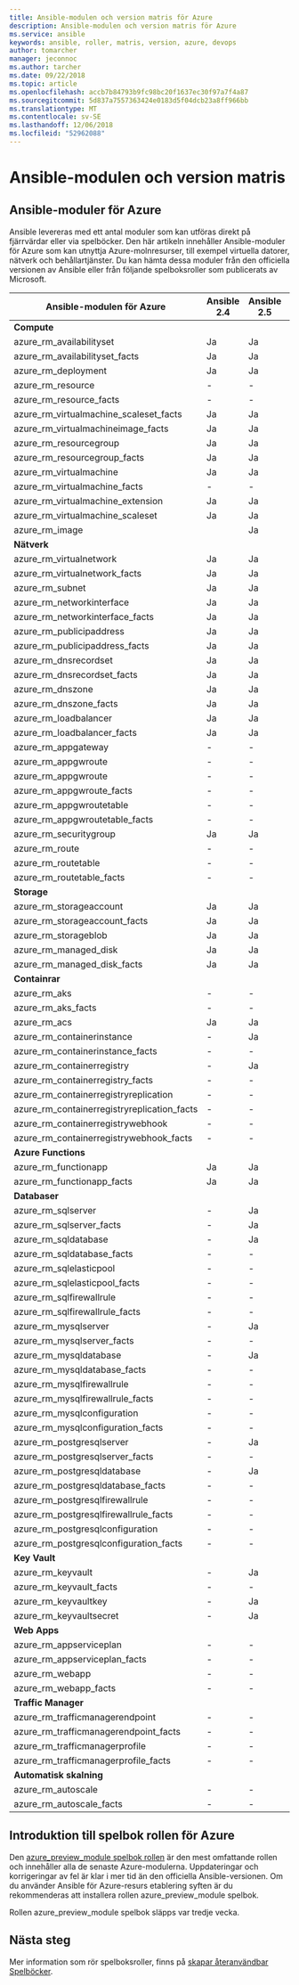 ```yaml
---
title: Ansible-modulen och version matris för Azure
description: Ansible-modulen och version matris för Azure
ms.service: ansible
keywords: ansible, roller, matris, version, azure, devops
author: tomarcher
manager: jeconnoc
ms.author: tarcher
ms.date: 09/22/2018
ms.topic: article
ms.openlocfilehash: accb7b84793b9fc98bc20f1637ec30f97a7f4a87
ms.sourcegitcommit: 5d837a7557363424e0183d5f04dcb23a8ff966bb
ms.translationtype: MT
ms.contentlocale: sv-SE
ms.lasthandoff: 12/06/2018
ms.locfileid: "52962088"
---
```

# <a name="ansible-module-and-version-matrix"></a>Ansible-modulen och version matris

## <a name="ansible-modules-for-azure"></a>Ansible-moduler för Azure
Ansible levereras med ett antal moduler som kan utföras direkt på fjärrvärdar eller via spelböcker.
Den här artikeln innehåller Ansible-moduler för Azure som kan utnyttja Azure-molnresurser, till exempel virtuella datorer, nätverk och behållartjänster. Du kan hämta dessa moduler från den officiella versionen av Ansible eller från följande spelboksroller som publicerats av Microsoft.

| Ansible-modulen för Azure                   |  Ansible 2.4 |  Ansible 2.5 |  Ansible 2.6 | Ansible 2.7 | [Ansible-roll](#introduction-to-azurepreviewmodule) | 
|---------------------------------------------|--------------|--------------|-----------------------------|-------------------------------------|-------------------------------------| 
| **Compute**                    |           |                          |                          |                            |                                | 
| azure_rm_availabilityset                    | Ja          | Ja                         | Ja          | Ja          | Ja                                 | 
| azure_rm_availabilityset_facts              | Ja          | Ja                         | Ja          | Ja          | Ja                                 | 
| azure_rm_deployment                         | Ja          | Ja                         | Ja          | Ja          | Ja                                 | 
| azure_rm_resource                           | -            | -                           | Ja          | Ja          | Ja                                 | 
| azure_rm_resource_facts                     | -            | -                           | Ja          | Ja          | Ja                                 | 
| azure_rm_virtualmachine_scaleset_facts      | Ja          | Ja                         | Ja          | Ja          | Ja                                 | 
| azure_rm_virtualmachineimage_facts          | Ja          | Ja                         | Ja          | Ja          | Ja                                 | 
| azure_rm_resourcegroup                      | Ja          | Ja                         | Ja          | Ja          | Ja                                 | 
| azure_rm_resourcegroup_facts                | Ja          | Ja                         | Ja          | Ja          | Ja                                 | 
| azure_rm_virtualmachine                     | Ja          | Ja                         | Ja          | Ja          | Ja                                 | 
| azure_rm_virtualmachine_facts               | -            | -                           | -            | Ja          | Ja                                 | 
| azure_rm_virtualmachine_extension           | Ja          | Ja                         | Ja          | Ja          | Ja                                 | 
| azure_rm_virtualmachine_scaleset            | Ja          | Ja                         | Ja          | Ja          | Ja                                 | 
| azure_rm_image                              |              | Ja                         | Ja          | Ja          | Ja                                 | 
| **Nätverk**                    |           |                          |                          |                             |                               | 
| azure_rm_virtualnetwork                     | Ja          | Ja                         | Ja          | Ja          | Ja                                 | 
| azure_rm_virtualnetwork_facts               | Ja          | Ja                         | Ja          | Ja          | Ja                                 | 
| azure_rm_subnet                             | Ja          | Ja                         | Ja          | Ja          | Ja                                 | 
| azure_rm_networkinterface                   | Ja          | Ja                         | Ja          | Ja          | Ja                                 | 
| azure_rm_networkinterface_facts             | Ja          | Ja                         | Ja          | Ja          | Ja                                 | 
| azure_rm_publicipaddress                    | Ja          | Ja                         | Ja          | Ja          | Ja                                 | 
| azure_rm_publicipaddress_facts              | Ja          | Ja                         | Ja          | Ja          | Ja                                 | 
| azure_rm_dnsrecordset                       | Ja          | Ja                         | Ja          | Ja          | Ja                                 | 
| azure_rm_dnsrecordset_facts                 | Ja          | Ja                         | Ja          | Ja          | Ja                                 | 
| azure_rm_dnszone                            | Ja          | Ja                         | Ja          | Ja          | Ja                                 | 
| azure_rm_dnszone_facts                      | Ja          | Ja                         | Ja          | Ja          | Ja                                 | 
| azure_rm_loadbalancer                       | Ja          | Ja                         | Ja          | Ja          | Ja                                 | 
| azure_rm_loadbalancer_facts                 | Ja          | Ja                         | Ja          | Ja          | Ja                                 | 
| azure_rm_appgateway                         | -            | -                           | -            | Ja          | Ja                                 | 
| azure_rm_appgwroute                         | -            | -                           | -            | -            | Ja                                 | 
| azure_rm_appgwroute                         | -            | -                           | -            | -            | Ja                                 |
| azure_rm_appgwroute_facts                   | -            | -                           | -            | -            | Ja                                 |
| azure_rm_appgwroutetable                    | -            | -                           | -            | -            | Ja                                 |
| azure_rm_appgwroutetable_facts              | -            | -                           | -            | -            | Ja                                 | 
| azure_rm_securitygroup                      | Ja          | Ja                         | Ja          | Ja          | Ja                                 |
| azure_rm_route                              | -            | -                           | -            | Ja          | Ja                                 | 
| azure_rm_routetable                         | -            | -                           | -            | Ja          | Ja                                 | 
| azure_rm_routetable_facts                   | -            | -                           | -            | Ja          | Ja                                 | 
| **Storage**                    |           |                          |                          |                             |                               | 
| azure_rm_storageaccount                     | Ja          | Ja                         | Ja          | Ja          | Ja                                 | 
| azure_rm_storageaccount_facts               | Ja          | Ja                         | Ja          | Ja          | Ja                                 | 
| azure_rm_storageblob                        | Ja          | Ja                         | Ja          | Ja          | Ja                                 | 
| azure_rm_managed_disk                       | Ja          | Ja                         | Ja          | Ja          | Ja                                 | 
| azure_rm_managed_disk_facts                 | Ja          | Ja                         | Ja          | Ja          | Ja                                 | 
| **Containrar**                    |           |                          |                          |                            |                                | 
| azure_rm_aks                                | -            | -                           | Ja          | Ja          | Ja                                 | 
| azure_rm_aks_facts                          | -            | -                           | Ja          | Ja          | Ja                                 | 
| azure_rm_acs                                | Ja          | Ja                         | Ja          | Ja          | Ja                                 | 
| azure_rm_containerinstance                  | -            | Ja                         | Ja          | Ja          | Ja                                 | 
| azure_rm_containerinstance_facts            | -            | -                           | -              | -            | Ja                                 | 
| azure_rm_containerregistry                  | -            | Ja                         | Ja          | Ja          | Ja                                 | 
| azure_rm_containerregistry_facts            | -            | -                           | -            | Ja          | Ja                                 | 
| azure_rm_containerregistryreplication       | -            | -                           | -            | -            | Ja                                 | 
| azure_rm_containerregistryreplication_facts | -            | -                           | -            | -            | Ja                                 | 
| azure_rm_containerregistrywebhook           | -            | -                           | -            | -            | Ja                                 | 
| azure_rm_containerregistrywebhook_facts     | -            | -                           | -            | -            | Ja                                 | 
| **Azure Functions**                    |           |                          |                          |                            |                                | 
| azure_rm_functionapp                        | Ja          | Ja                         | Ja          | Ja          | Ja                                 | 
| azure_rm_functionapp_facts                  | Ja          | Ja                         | Ja          | Ja          | Ja                                 | 
| **Databaser**                    |           |                          |                          |                             |                               | 
| azure_rm_sqlserver                          | -            | Ja                         | Ja          | Ja          | Ja                                 | 
| azure_rm_sqlserver_facts                    | -            | Ja                         | Ja          | Ja          | Ja                                 | 
| azure_rm_sqldatabase                        | -            | Ja                         | Ja          | Ja          | Ja                                 | 
| azure_rm_sqldatabase_facts                  | -            | -                           | -            | -            | Ja                                 | 
| azure_rm_sqlelasticpool                     | -            | -                           | -            | -            | Ja                                 | 
| azure_rm_sqlelasticpool_facts               | -            | -                           | -            | -            | Ja                                 | 
| azure_rm_sqlfirewallrule                    | -            | -                           | -            | Ja          | Ja                                 | 
| azure_rm_sqlfirewallrule_facts              | -            | -                           | -            | -            | Ja                                 | 
| azure_rm_mysqlserver                        | -            | Ja                         | Ja          | Ja          | Ja                                 | 
| azure_rm_mysqlserver_facts                  | -            | -                           | -            | Ja          | Ja                                 | 
| azure_rm_mysqldatabase                      | -            | Ja                         | Ja          | Ja          | Ja                                 | 
| azure_rm_mysqldatabase_facts                | -            | -                           | -            | Ja          | Ja                                 | 
| azure_rm_mysqlfirewallrule                  | -            | -                           | -            | -            | Ja                                 | 
| azure_rm_mysqlfirewallrule_facts            | -            | -                           | -            | -            | Ja                                 | 
| azure_rm_mysqlconfiguration                 | -            | -                           | -            | -            | Ja                                 | 
| azure_rm_mysqlconfiguration_facts           | -            | -                           | -            | -            | Ja                                 | 
| azure_rm_postgresqlserver                   | -            | Ja                         | Ja          | Ja          | Ja                                 | 
| azure_rm_postgresqlserver_facts             | -            | -                           | -            | Ja          | Ja                                 | 
| azure_rm_postgresqldatabase                 | -            | Ja                         | Ja          | Ja          | Ja                                 | 
| azure_rm_postgresqldatabase_facts           | -            | -                           | -            | Ja          | Ja                                 | 
| azure_rm_postgresqlfirewallrule             | -            | -                           | -            | -            | Ja                                 | 
| azure_rm_postgresqlfirewallrule_facts       | -            | -                           | -            | -            | Ja                                 | 
| azure_rm_postgresqlconfiguration            | -            | -                           | -            | -            | Ja                                 | 
| azure_rm_postgresqlconfiguration_facts      | -            | -                           | -            | -            | Ja                                 | 
| **Key Vault**                    |           |                          |                          |                             |                               | 
| azure_rm_keyvault                           | -            | Ja                         | Ja          | Ja          | Ja                                 |
| azure_rm_keyvault_facts                     | -            | -                           | -              | -              | Ja                               |
| azure_rm_keyvaultkey                        | -            | Ja                         | Ja          | Ja          | Ja                                 |
| azure_rm_keyvaultsecret                     | -            | Ja                         | Ja          | Ja          | Ja                                 |
| **Web Apps**                    |           |                          |                          |                             |                               | 
| azure_rm_appserviceplan                          | -            | -                         | -          | Ja          | Ja                                 | 
| azure_rm_appserviceplan_facts                    | -            | -                         | -          | Ja          | Ja                                 | 
| azure_rm_webapp                                  | -            | -                         | -          | Ja          | Ja                                 | 
| azure_rm_webapp_facts                            | -            | -                         | -          | Ja          | Ja                                 | 
| **Traffic Manager**                    |           |                          |                          |                             |                               | 
| azure_rm_trafficmanagerendpoint                  | -            | -                         | -          | Ja          | Ja                                 | 
| azure_rm_trafficmanagerendpoint_facts            | -            | -                         | -          | Ja          | Ja                                 | 
| azure_rm_trafficmanagerprofile                   | -            | -                         | -          | Ja          | Ja                                 | 
| azure_rm_trafficmanagerprofile_facts             | -            | -                         | -          | Ja          | Ja                                 | 
| **Automatisk skalning**                    |           |                          |                          |                             |                               | 
| azure_rm_autoscale                  | -            | -                         | -          | Ja          | Ja                                 | 
| azure_rm_autoscale_facts            | -            | -                         | -          | Ja          | Ja                                 | 

## <a name="introduction-to-playbook-role-for-azure"></a>Introduktion till spelbok rollen för Azure
Den [azure_preview_module spelbok rollen](https://galaxy.ansible.com/Azure/azure_preview_modules/) är den mest omfattande rollen och innehåller alla de senaste Azure-modulerna. Uppdateringar och korrigeringar av fel är klar i mer tid än den officiella Ansible-versionen. Om du använder Ansible för Azure-resurs etablering syften är du rekommenderas att installera rollen azure_preview_module spelbok.

Rollen azure_preview_module spelbok släpps var tredje vecka.

## <a name="next-steps"></a>Nästa steg
Mer information som rör spelboksroller, finns på [skapar återanvändbar Spelböcker](https://docs.ansible.com/ansible/latest/playbooks_reuse.html). 
